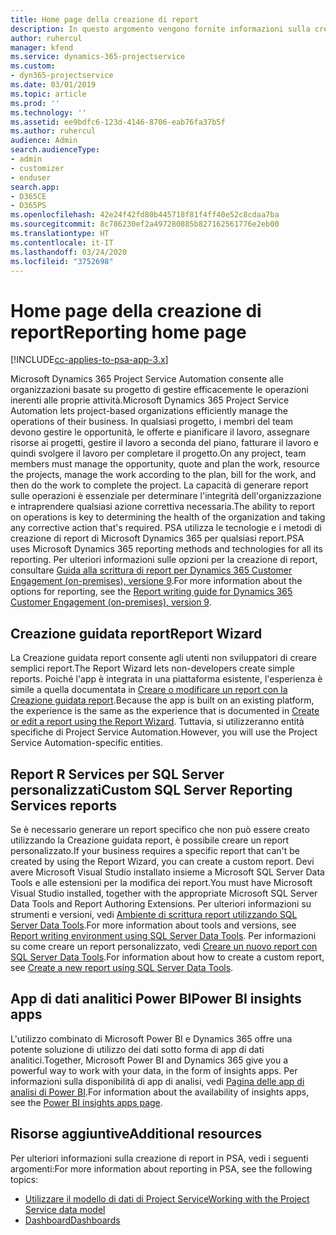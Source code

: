 ```yaml
---
title: Home page della creazione di report
description: In questo argomento vengono fornite informazioni sulla creazione di report in Dynamics 365 Project Service Automation.
author: ruhercul
manager: kfend
ms.service: dynamics-365-projectservice
ms.custom:
- dyn365-projectservice
ms.date: 03/01/2019
ms.topic: article
ms.prod: ''
ms.technology: ''
ms.assetid: ee9bdfc6-123d-4146-8706-eab76fa37b5f
ms.author: ruhercul
audience: Admin
search.audienceType:
- admin
- customizer
- enduser
search.app:
- D365CE
- D365PS
ms.openlocfilehash: 42e24f42fd80b445718f81f4ff40e52c8cdaa7ba
ms.sourcegitcommit: 8c786230ef2a497280885b827162561776e2eb00
ms.translationtype: HT
ms.contentlocale: it-IT
ms.lasthandoff: 03/24/2020
ms.locfileid: "3752698"
---
```

# <a name="reporting-home-page"></a><span data-ttu-id="916fd-103">Home page della creazione di report</span><span class="sxs-lookup"><span data-stu-id="916fd-103">Reporting home page</span></span>

[!INCLUDE[cc-applies-to-psa-app-3.x](../includes/cc-applies-to-psa-app-3x.md)]

<span data-ttu-id="916fd-104">Microsoft Dynamics 365 Project Service Automation consente alle organizzazioni basate su progetto di gestire efficacemente le operazioni inerenti alle proprie attività.</span><span class="sxs-lookup"><span data-stu-id="916fd-104">Microsoft Dynamics 365 Project Service Automation lets project-based organizations efficiently manage the operations of their business.</span></span> <span data-ttu-id="916fd-105">In qualsiasi progetto, i membri del team devono gestire le opportunità, le offerte e pianificare il lavoro, assegnare risorse ai progetti, gestire il lavoro a seconda del piano, fatturare il lavoro e quindi svolgere il lavoro per completare il progetto.</span><span class="sxs-lookup"><span data-stu-id="916fd-105">On any project, team members must manage the opportunity, quote and plan the work, resource the projects, manage the work according to the plan, bill for the work, and then do the work to complete the project.</span></span> <span data-ttu-id="916fd-106">La capacità di generare report sulle operazioni è essenziale per determinare l'integrità dell'organizzazione e intraprendere qualsiasi azione correttiva necessaria.</span><span class="sxs-lookup"><span data-stu-id="916fd-106">The ability to report on operations is key to determining the health of the organization and taking any corrective action that's required.</span></span> <span data-ttu-id="916fd-107">PSA utilizza le tecnologie e i metodi di creazione di report di Microsoft Dynamics 365 per qualsiasi report.</span><span class="sxs-lookup"><span data-stu-id="916fd-107">PSA uses Microsoft Dynamics 365 reporting methods and technologies for all its reporting.</span></span> <span data-ttu-id="916fd-108">Per ulteriori informazioni sulle opzioni per la creazione di report, consultare [Guida alla scrittura di report per Dynamics 365 Customer Engagement (on-premises), versione 9](../analytics/reporting-analytics-with-dynamics-365.md).</span><span class="sxs-lookup"><span data-stu-id="916fd-108">For more information about the options for reporting, see the [Report writing guide for Dynamics 365 Customer Engagement (on-premises), version 9](../analytics/reporting-analytics-with-dynamics-365.md).</span></span>

## <a name="report-wizard"></a><span data-ttu-id="916fd-109">Creazione guidata report</span><span class="sxs-lookup"><span data-stu-id="916fd-109">Report Wizard</span></span>

<span data-ttu-id="916fd-110">La Creazione guidata report consente agli utenti non sviluppatori di creare semplici report.</span><span class="sxs-lookup"><span data-stu-id="916fd-110">The Report Wizard lets non-developers create simple reports.</span></span> <span data-ttu-id="916fd-111">Poiché l'app è integrata in una piattaforma esistente, l'esperienza è simile a quella documentata in [Creare o modificare un report con la Creazione guidata report](../basics/create-edit-copy-report-wizard.md).</span><span class="sxs-lookup"><span data-stu-id="916fd-111">Because the app is built on an existing platform, the experience is the same as the experience that is documented in [Create or edit a report using the Report Wizard](../basics/create-edit-copy-report-wizard.md).</span></span> <span data-ttu-id="916fd-112">Tuttavia, si utilizzeranno entità specifiche di Project Service Automation.</span><span class="sxs-lookup"><span data-stu-id="916fd-112">However, you will use the Project Service Automation-specific entities.</span></span>

## <a name="custom-sql-server-reporting-services-reports"></a><span data-ttu-id="916fd-113">Report R Services per SQL Server personalizzati</span><span class="sxs-lookup"><span data-stu-id="916fd-113">Custom SQL Server Reporting Services reports</span></span>

<span data-ttu-id="916fd-114">Se è necessario generare un report specifico che non può essere creato utilizzando la Creazione guidata report, è possibile creare un report personalizzato.</span><span class="sxs-lookup"><span data-stu-id="916fd-114">If your business requires a specific report that can't be created by using the Report Wizard, you can create a custom report.</span></span> <span data-ttu-id="916fd-115">Devi avere Microsoft Visual Studio installato insieme a Microsoft SQL Server Data Tools e alle estensioni per la modifica dei report.</span><span class="sxs-lookup"><span data-stu-id="916fd-115">You must have Microsoft Visual Studio installed, together with the appropriate Microsoft SQL Server Data Tools and Report Authoring Extensions.</span></span> <span data-ttu-id="916fd-116">Per ulteriori informazioni su strumenti e versioni, vedi [Ambiente di scrittura report utilizzando SQL Server Data Tools](../analytics/report-writing-environment-using-sql-server-data-tools.md).</span><span class="sxs-lookup"><span data-stu-id="916fd-116">For more information about tools and versions, see [Report writing environment using SQL Server Data Tools](../analytics/report-writing-environment-using-sql-server-data-tools.md).</span></span> <span data-ttu-id="916fd-117">Per informazioni su come creare un report personalizzato, vedi [Creare un nuovo report con SQL Server Data Tools](../analytics/create-a-new-report-using-sql-server-data-tools.md).</span><span class="sxs-lookup"><span data-stu-id="916fd-117">For information about how to create a custom report, see [Create a new report using SQL Server Data Tools](../analytics/create-a-new-report-using-sql-server-data-tools.md).</span></span>

## <a name="power-bi-insights-apps"></a><span data-ttu-id="916fd-118">App di dati analitici Power BI</span><span class="sxs-lookup"><span data-stu-id="916fd-118">Power BI insights apps</span></span>

<span data-ttu-id="916fd-119">L'utilizzo combinato di Microsoft Power BI e Dynamics 365 offre una potente soluzione di utilizzo dei dati sotto forma di app di dati analitici.</span><span class="sxs-lookup"><span data-stu-id="916fd-119">Together, Microsoft Power BI and Dynamics 365 give you a powerful way to work with your data, in the form of insights apps.</span></span> <span data-ttu-id="916fd-120">Per informazioni sulla disponibilità di app di analisi, vedi [Pagina delle app di analisi di Power BI](https://powerbi.microsoft.com/power-bi-insights-apps/).</span><span class="sxs-lookup"><span data-stu-id="916fd-120">For information about the availability of insights apps, see the [Power BI insights apps page](https://powerbi.microsoft.com/power-bi-insights-apps/).</span></span>


## <a name="additional-resources"></a><span data-ttu-id="916fd-121">Risorse aggiuntive</span><span class="sxs-lookup"><span data-stu-id="916fd-121">Additional resources</span></span>
<span data-ttu-id="916fd-122">Per ulteriori informazioni sulla creazione di report in PSA, vedi i seguenti argomenti:</span><span class="sxs-lookup"><span data-stu-id="916fd-122">For more information about reporting in PSA, see the following topics:</span></span>

- [<span data-ttu-id="916fd-123">Utilizzare il modello di dati di Project Service</span><span class="sxs-lookup"><span data-stu-id="916fd-123">Working with the Project Service data model</span></span>](reports-working-project-service-data-model.md)
- [<span data-ttu-id="916fd-124">Dashboard</span><span class="sxs-lookup"><span data-stu-id="916fd-124">Dashboards</span></span>](reports-dashboards.md)

